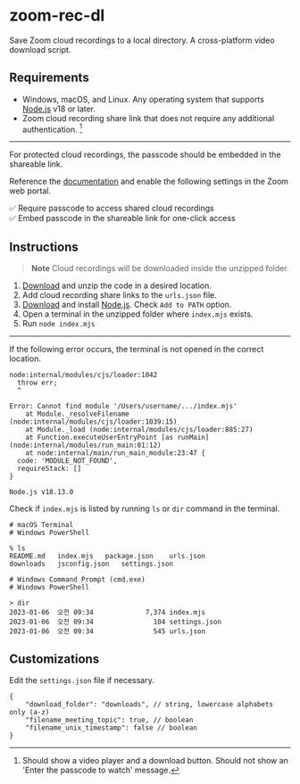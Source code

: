# zoom-rec-dl

Save Zoom cloud recordings to a local directory. A cross-platform video download script.

## Requirements

- Windows, macOS, and Linux. Any operating system that supports [Node.js](https://nodejs.org/) v18 or later.
- Zoom cloud recording share link that does not require any additional authentication. [^1]

---

For protected cloud recordings, the passcode should be embedded in the shareable link.

Reference the [documentation](https://support.zoom.us/hc/en-us/articles/11692220055821) and enable the following settings in the Zoom web portal.

✅ Require passcode to access shared cloud recordings\
✅ Embed passcode in the shareable link for one-click access

## Instructions

> **Note**
> Cloud recordings will be downloaded inside the unzipped folder.

1. [Download](https://github.com/hyunbinseo/zoom-rec-dl/archive/refs/heads/main.zip) and unzip the code in a desired location.
2. Add cloud recording share links to the `urls.json` file.
3. [Download](https://nodejs.org/en/download/) and install [Node.js](https://nodejs.org/). Check `Add to PATH` option.
4. Open a terminal in the unzipped folder where `index.mjs` exists.
5. Run `node index.mjs`

---

If the following error occurs, the terminal is not opened in the correct location.

```
node:internal/modules/cjs/loader:1042
  throw err;
  ^

Error: Cannot find module '/Users/username/.../index.mjs'
    at Module._resolveFilename (node:internal/modules/cjs/loader:1039:15)
    at Module._load (node:internal/modules/cjs/loader:885:27)
    at Function.executeUserEntryPoint [as runMain] (node:internal/modules/run_main:81:12)
    at node:internal/main/run_main_module:23:47 {
  code: 'MODULE_NOT_FOUND',
  requireStack: []
}

Node.js v18.13.0
```

Check if `index.mjs` is listed by running `ls` or `dir` command in the terminal.

```
# macOS Terminal
# Windows PowerShell

% ls
README.md	index.mjs	package.json	urls.json
downloads	jsconfig.json	settings.json
```

```
# Windows Command Prompt (cmd.exe)
# Windows PowerShell

> dir
2023-01-06  오전 09:34             7,374 index.mjs
2023-01-06  오전 09:34               104 settings.json
2023-01-06  오전 09:34               545 urls.json
```

## Customizations

Edit the `settings.json` file if necessary.

```jsonc
{
	"download_folder": "downloads", // string, lowercase alphabets only (a-z)
	"filename_meeting_topic": true, // boolean
	"filename_unix_timestamp": false // boolean
}
```

[^1]: Should show a video player and a download button. Should not show an 'Enter the passcode to watch' message.
